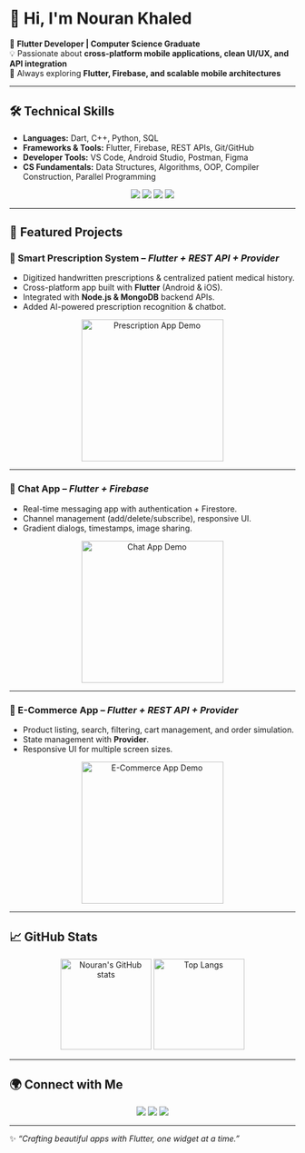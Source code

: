 # 👋 Hi, I'm Nouran Khaled  

📱 **Flutter Developer | Computer Science Graduate**  
💡 Passionate about **cross-platform mobile applications, clean UI/UX, and API integration**  
🚀 Always exploring **Flutter, Firebase, and scalable mobile architectures**  

---

## 🛠️ Technical Skills  

- **Languages:** Dart, C++, Python, SQL  
- **Frameworks & Tools:** Flutter, Firebase, REST APIs, Git/GitHub  
- **Developer Tools:** VS Code, Android Studio, Postman, Figma  
- **CS Fundamentals:** Data Structures, Algorithms, OOP, Compiler Construction, Parallel Programming  

<p align="center">
  <img src="https://img.shields.io/badge/Flutter-02569B?style=for-the-badge&logo=flutter&logoColor=white"/>
  <img src="https://img.shields.io/badge/Firebase-FFCA28?style=for-the-badge&logo=firebase&logoColor=black"/>
  <img src="https://img.shields.io/badge/Dart-0175C2?style=for-the-badge&logo=dart&logoColor=white"/>
  <img src="https://img.shields.io/badge/GitHub-181717?style=for-the-badge&logo=github&logoColor=white"/>
</p>

---

## 📌 Featured Projects  

### 💊 Smart Prescription System – *Flutter + REST API + Provider*  
- Digitized handwritten prescriptions & centralized patient medical history.  
- Cross-platform app built with **Flutter** (Android & iOS).  
- Integrated with **Node.js & MongoDB** backend APIs.  
- Added AI-powered prescription recognition & chatbot.  

<p align="center">
  <img src="https://media.giphy.com/media/3o7TKxOhhkUzd3o7k0/giphy.gif" width="250" alt="Prescription App Demo"/>
</p>  

---

### 💬 Chat App – *Flutter + Firebase*  
- Real-time messaging app with authentication + Firestore.  
- Channel management (add/delete/subscribe), responsive UI.  
- Gradient dialogs, timestamps, image sharing.  

<p align="center">
  <img src="https://media.giphy.com/media/L8K62iTDkzGX6/giphy.gif" width="250" alt="Chat App Demo"/>
</p>  

---

### 🛒 E-Commerce App – *Flutter + REST API + Provider*  
- Product listing, search, filtering, cart management, and order simulation.  
- State management with **Provider**.  
- Responsive UI for multiple screen sizes.  

<p align="center">
  <img src="https://media.giphy.com/media/QNFhOolVeCzPQ2Mx85/giphy.gif" width="250" alt="E-Commerce App Demo"/>
</p>  

---

## 📈 GitHub Stats  

<p align="center">
  <img src="https://github-readme-stats.vercel.app/api?username=nourankhaled22&show_icons=true&theme=tokyonight" alt="Nouran's GitHub stats" height="160"/>
  <img src="https://github-readme-stats.vercel.app/api/top-langs/?username=nourankhaled22&layout=compact&theme=tokyonight" alt="Top Langs" height="160"/>
</p>

---

## 🌍 Connect with Me  

<p align="center">
  <a href="mailto:nourancplusplus@gmail.com"><img src="https://img.shields.io/badge/Gmail-D14836?style=for-the-badge&logo=gmail&logoColor=white"/></a>
  <a href="https://github.com/nourankhaled22"><img src="https://img.shields.io/badge/GitHub-100000?style=for-the-badge&logo=github&logoColor=white"/></a>
  <a href="https://linkedin.com/in/your-profile"><img src="https://img.shields.io/badge/LinkedIn-0077B5?style=for-the-badge&logo=linkedin&logoColor=white"/></a>
</p>

---

✨ *“Crafting beautiful apps with Flutter, one widget at a time.”*  
